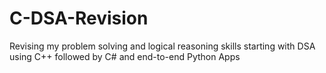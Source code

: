 # C-DSA-Revision
Revising my problem solving and logical reasoning skills starting with DSA using C++ followed by C# and end-to-end Python Apps
